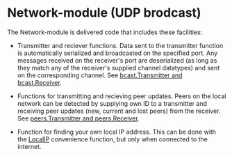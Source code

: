 # Network-module (UDP brodcast)
The Network-module is delivered code that includes these facilities:

- Transmitter and reciever functions. Data sent to the transmitter function is automatically serialized and broadcasted on the specified port. Any messages received on the receiver's port are deserialized (as long as they match any of the receiver's supplied channel datatypes) and sent on the corresponding channel. See [bcast.Transmitter and bcast.Receiver](network/bcast/bcast.go).

- Functions for transmitting and recieving peer updates. Peers on the local network can be detected by supplying own ID to a transmitter and receiving peer updates (new, current and lost peers) from the receiver. See [peers.Transmitter and peers.Receiver](network/peers/peers.go).

- Function for finding your own local IP address. This can be done with the [LocalIP](network/localip/localip.go) convenience function, but only when connected to the internet.

